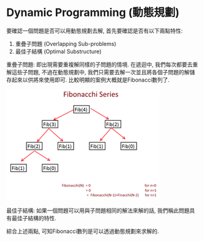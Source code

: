 # Dynamic Programming \(動態規劃\)

要確認一個問題是否可以用動態規劃去解, 首先要確認是否有以下兩點特性:

1. 重疊子問題 \(Overlapping Sub-problems\)
2. 最佳子結構 \(Optimal Substructure\)

重疊子問題: 即出現需要重複解同樣的子問題的情境. 在遞迴中, 我們每次都要去重解這些子問題, 不過在動態規劃中, 我們只需要去解一次並且將各個子問題的解儲存起來以供將來使用即可. 比較明顯的案例大概就是Fibonacci數列了.

![](/assets/Fibonacci.png)

最佳子結構: 如果一個問題可以用與子問題相同的解法來解的話, 我們稱此問題具有最佳子結構的特性.

綜合上述兩點, 可知Fibonacci數列是可以透過動態規劃來求解的.

